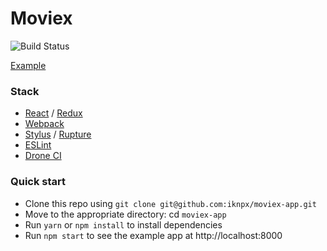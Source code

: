 # Moviex
![Build Status]()

[Example]()

### Stack
* [React](https://reactjs.org) / [Redux](https://redux.js.org)
* [Webpack](https://webpack.js.org)
* [Stylus](http://stylus-lang.com/) / [Rupture](http://jescalan.github.io/rupture)
* [ESLint](https://eslint.org)
* [Drone CI](https://drone.io/)

### Quick start
* Clone this repo using `git clone git@github.com:iknpx/moviex-app.git`
* Move to the appropriate directory: cd `moviex-app`
* Run `yarn` or `npm install` to install dependencies
* Run `npm start` to see the example app at http://localhost:8000
